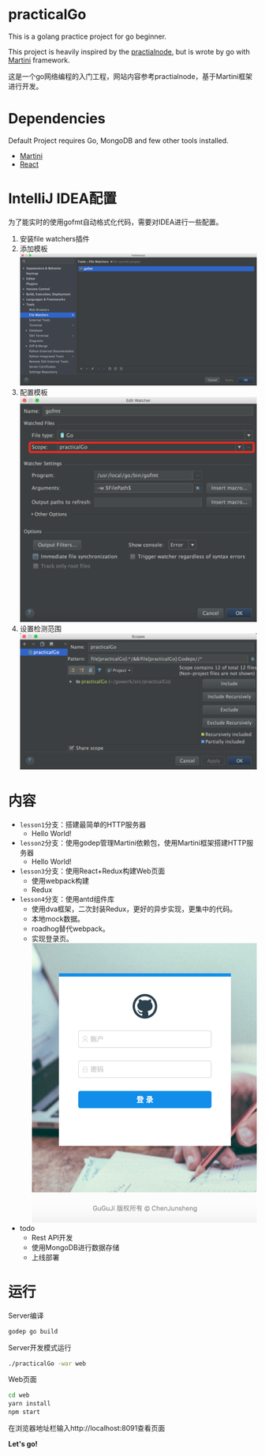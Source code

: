 # practicalGo

This is a golang practice project for go beginner.

This project is heavily inspired by the [practialnode](https://github.com/azat-co/practicalnode), but is wrote by go with [Martini](https://github.com/go-martini/martini) framework. 

这是一个go网络编程的入门工程，网站内容参考practialnode，基于Martini框架进行开发。

# Dependencies

Default Project requires Go, MongoDB and few other tools installed.

* [Martini](https://github.com/go-martini/martini)
* [React](https://github.com/facebook/react)

# IntelliJ IDEA配置

为了能实时的使用gofmt自动格式化代码，需要对IDEA进行一些配置。

1. 安装file watchers插件
1. 添加模板
 ![filewatchers](https://github.com/chenjsa/practicalGo/blob/master/data/filewatchers.png)
1. 配置模板
 ![gofmt](https://github.com/chenjsa/practicalGo/blob/master/data/gofmt.png)
1. 设置检测范围
 ![scope](https://github.com/chenjsa/practicalGo/blob/master/data/scope.png)

# 内容

* `lesson1`分支：搭建最简单的HTTP服务器
    * Hello World!
* `lesson2`分支：使用godep管理Martini依赖包，使用Martini框架搭建HTTP服务器
    * Hello World!
* `lesson3`分支：使用React+Redux构建Web页面
    * 使用webpack构建
    * Redux
* `lesson4`分支：使用antd组件库
    * 使用dva框架，二次封装Redux，更好的异步实现，更集中的代码。
    * 本地mock数据。
    * roadhog替代webpack。
    * 实现登录页。
    ![login](https://github.com/chenjsa/practicalGo/blob/master/data/login.png)
* todo
    * Rest API开发
    * 使用MongoDB进行数据存储
    * 上线部署

# 运行

Server编译
```bash
godep go build
```
Server开发模式运行
```bash
./practicalGo -war web
```
Web页面
```bash
cd web
yarn install
npm start
```
在浏览器地址栏输入http://localhost:8091查看页面

**Let's go!** 
